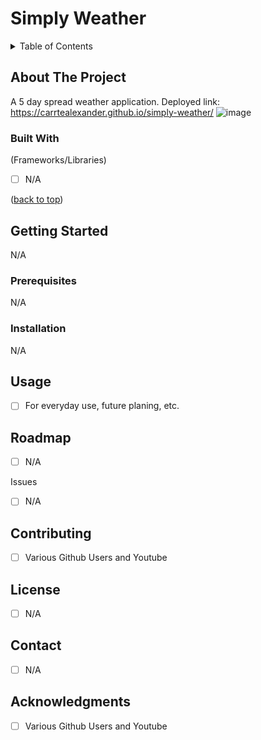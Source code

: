 




  <h1 >Simply Weather</h1>






<details>
  <summary>Table of Contents</summary>
  <ol>
    <li>
      <a href="#about-the-project">About The Project</a>
      <ul>
        <li><a href="#built-with">Built With</a></li>
      </ul>
    </li>
    <li>
      <a href="#getting-started">Getting Started</a>
      <ul>
        <li><a href="#prerequisites">Prerequisites</a></li>
        <li><a href="#installation">Installation</a></li>
      </ul>
    </li>
    <li><a href="#usage">Usage</a></li>
    <li><a href="#roadmap">Roadmap</a></li>
    <li><a href="#contributing">Contributing</a></li>
    <li><a href="#license">License</a></li>
    <li><a href="#contact">Contact</a></li>
    <li><a href="#acknowledgments">Acknowledgments</a></li>
  </ol>
</details>



## About The Project



A 5 day spread weather application.
Deployed link: https://carrtealexander.github.io/simply-weather/
![image](https://github.com/carrtealexander/simply-weather/assets/143460245/84466354-6ee8-45bf-b2a8-e14481dcfd10)




### Built With

 (Frameworks/Libraries)

- [ ] N/A

<p >(<a href="#readme-top">back to top</a>)</p>




## Getting Started

N/A

### Prerequisites

N/A

### Installation

N/A




## Usage
- [ ] For everyday use, future planing, etc.



## Roadmap

- [ ] N/A
   

Issues
- [ ] N/A



## Contributing

- [ ] Various Github Users and Youtube



## License

- [ ] N/A




## Contact

- [ ] N/A




## Acknowledgments

- [ ] Various Github Users and Youtube






